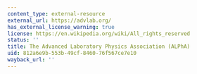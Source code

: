 ```yaml
---
content_type: external-resource
external_url: https://advlab.org/
has_external_license_warning: true
license: https://en.wikipedia.org/wiki/All_rights_reserved
status: ''
title: The Advanced Laboratory Physics Association (ALPhA)
uid: 812a6e9b-553b-49cf-8460-76f567ce7e10
wayback_url: ''
---
```


